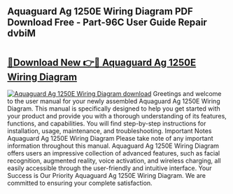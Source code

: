 ## Aquaguard Ag 1250E Wiring Diagram PDF Download Free - Part-96C User Guide Repair dvbiM

# <h2><a href="http://dfnvcp.blite.top/?on=Aquaguard+Ag+1250E+Wiring+Diagram">🔗Download New 👉🔴 Aquaguard Ag 1250E Wiring Diagram</a></h2>

[![Aquaguard Ag 1250E Wiring Diagram download](https://i.imgur.com/lujVjoI.png)](http://dfnvcp.blite.top/?on=Aquaguard+Ag+1250E+Wiring+Diagram)
Greetings and welcome to the user manual for your newly assembled Aquaguard Ag 1250E Wiring Diagram. This manual is specifically designed to help you get started with your product and provide you with a thorough understanding of its features, functions, and capabilities. You will find step-by-step instructions for installation, usage, maintenance, and troubleshooting. Important Notes Aquaguard Ag 1250E Wiring Diagram Please take note of any important information throughout this manual. Aquaguard Ag 1250E Wiring Diagram offers users an impressive collection of advanced features, such as facial recognition, augmented reality, voice activation, and wireless charging, all easily accessible through the user-friendly and intuitive interface. Your Success is Our Priority Aquaguard Ag 1250E Wiring Diagram. We are committed to ensuring your complete satisfaction.
